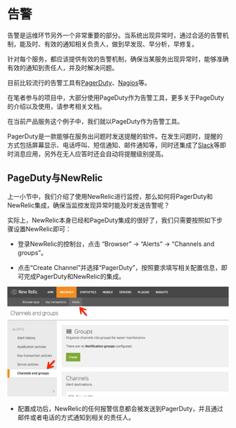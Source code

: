 # 告警

告警是运维环节另外一个非常重要的部分。当系统出现异常时，通过合适的告警机制，能及时、有效的通知相关负责人，做到早发现、早分析，早修复。

针对每个服务，都应该提供有效的告警机制，确保当某服务出现异常时，能够准确有效的通知到责任人，并及时解决问题。

目前比较流行的告警工具有[PagerDuty](https://www.pagerduty.com/)、[Nagios](https://www.nagios.com/)等。

在笔者参与的项目中，大部分使用PageDuty作为告警工具，更多关于PageDuty的介绍以及使用，请参考相关文档。

在当前产品服务这个例子中，我们就以PageDuty作为告警工具。

>
PagerDuty是一款能够在服务出问题时发送提醒的软件。在发生问题时，提醒的方式包括屏幕显示、电话呼叫、短信通知、邮件通知等，同时还集成了[Slack](https://slack.com/)等即时消息应用，另外在无人应答时还会自动将提醒级别提高。

## PageDuty与NewRelic

上一小节中，我们介绍了使用NewRelic进行监控，那么如何将PagerDuty和NewRelic集成，确保当监控发现异常时能及时发送告警呢？

实际上，NewRelic本身已经和PageDuty集成的很好了，我们只需要按照如下步骤设置NewRelic即可：

- 登录NewRelic的控制台，点击 “Browser” -> “Alerts” -> “Channels and groups”。

- 点击“Create Channel”并选择“PagerDuty”，按照要求填写相关配置信息，即可完成PagerDuty和NewRelic的集成。

 <img src="images/product-service-newrelic-configuration-800-600.png" />

- 配置成功后，NewRelic的任何报警信息都会被发送到PagerDuty，并且通过邮件或者电话的方式通知到相关的责任人。

